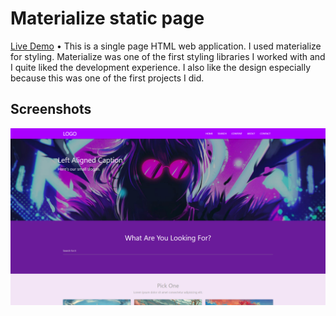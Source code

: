 # Materialize static page

[Live Demo](https://materialize-static-page.vercel.app) • This is a single page HTML web application. I used materialize for styling. Materialize was one of the first styling libraries I worked with and I quite liked the development experience. I also like the design especially because this was one of the first projects I did.

## Screenshots

![Feature 1 Demo](images/screenshot.jpg)
